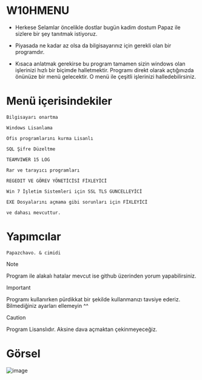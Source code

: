 # W10HMENU

- Herkese Selamlar öncelikle dostlar bugün kadim dostum Papaz ile sizlere bir şey tanıtmak istiyoruz.
- Piyasada ne kadar az olsa da bilgisayarınız için gerekli olan bir programdır.

- Kısaca anlatmak gerekirse bu program tamamen sizin windows olan işlerinizi hızlı bir biçimde halletmektir.
Programı direkt olarak açtığınızda önünüze bir menü gelecektir. O menü ile çeşitli işlerinizi halledebilirsiniz.

# Menü içerisindekiler

```
Bilgisayarı onartma

Windows Lisanlama

Ofis programlarını kurma Lisanlı

SQL Şifre Düzeltme

TEAMVIWER 15 LOG

Rar ve tarayıcı programları

REGEDIT VE GÖREV YÖNETİCİSİ FİXLEYİCİ

Win 7 İşletim Sistemleri için SSL TLS GUNCELLEYİCİ

EXE Dosyalarını açmama gibi sorunları için FİXLEYİCİ

ve dahası mevcuttur.
```



# Yapımcılar

```Papazchavo. & cimidi```

> [!NOTE]
> Program ile alakalı hatalar mevcut ise github üzerinden yorum yapabilirsiniz.

> [!IMPORTANT]
> Programı kullanırken pürdikkat bir şekilde kullanmanızı tavsiye ederiz. Bilmediğiniz ayarları ellemeyin ^^

> [!CAUTION]
> Program Lisanslıdır. Aksine dava açmaktan çekinmeyeceğiz.

# Görsel
![image](https://github.com/Papazchavo/w10-menu/assets/116741003/74212b45-1e60-4cab-b9c9-4240cc4b7c48)
